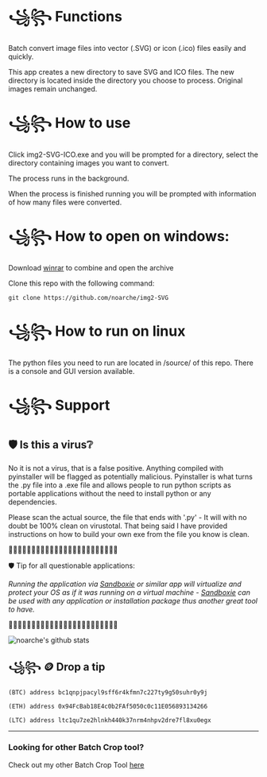 #  ꧁꧂ Functions

  Batch convert image files into vector (.SVG) or icon (.ico) files easily and quickly. 

   This app creates a new directory to save SVG and ICO files. The new directory is located inside the directory you choose to process. Original images remain unchanged.


#  ꧁꧂ How to use

  Click img2-SVG-ICO.exe and you will be prompted for a directory, select the directory containing images you want to convert. 

  The process runs in the background. 

  When the process is finished running you will be prompted with information of how many files were converted.


#  ꧁꧂ How to open on windows:

  Download [winrar](https://www.rarlab.com/rar/winrar-x64-701.exe) to combine and open the archive
  
  Clone this repo with the following command: 

    git clone https://github.com/noarche/img2-SVG

    
 # ꧁꧂  How to run on linux
  The python files you need to run are located in /source/ of this repo. There is a console and GUI version available. 




  #  ꧁꧂ Support

## 🛡️ Is this a virus❔

No it is not a virus, that is a false positive. Anything compiled with pyinstaller will be flagged as potentially malicious. Pyinstaller is what turns the .py file into a .exe file and allows people to run python scripts as portable applications without the need to install python or any dependencies.  

Please scan the actual source, the file that ends with '.py' -  It will with no doubt be 100% clean on virustotal.  That being said I have provided instructions on how to build your own exe from the file you know is clean. 


🔻🔻🔻🔻🔻🔻🔻🔻🔻🔻🔻🔻🔻🔻🔻🔻🔻🔻🔻🔻🔻🔻🔻🔻

🛡️ Tip for all questionable applications: 

*Running the application via [Sandboxie](https://sandboxie-plus.com/downloads/) or similar app will virtualize and protect your OS as if it was running on a virtual machine - [Sandboxie](https://sandboxie-plus.com/downloads/) can be used with any application or installation package thus another great tool to have.* 

🔺🔺🔺🔺🔺🔺🔺🔺🔺🔺🔺🔺🔺🔺🔺🔺🔺🔺🔺🔺🔺🔺🔺🔺



![noarche's github stats](https://github-readme-stats.vercel.app/api?username=noarche)




## ꧁꧂ 🪙 Drop a tip

    (BTC) address bc1qnpjpacyl9sff6r4kfmn7c227ty9g50suhr0y9j
    
    (ETH) address 0x94FcBab18E4c0b2FAf5050c0c11E056893134266
    
    (LTC) address ltc1qu7ze2hlnkh440k37nrm4nhpv2dre7fl8xu0egx


------------------------------------------------

### Looking for other Batch Crop tool?

Check out my other Batch Crop Tool [here](https://github.com/noarche/AutoCrop)

